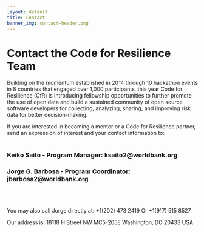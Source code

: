 ```yaml
---
layout: default
title: Contact
banner_img: contact-header.png
---
```


Contact the Code for Resilience Team
====================================

Building on the momentum established in 2014 through 10 hackathon events in 8 countries that engaged over 1,000 participants, this year Code for Resilience (CfR) is introducing fellowship opportunities to further promote the use of open data and build a sustained community of open source software developers for collecting, analyzing, sharing, and improving risk data for better decision-making.


If you are interested in becoming a mentor or a Code for Resilience partner, send an expression of interest and your contact information to:<br/><br/>

<h3>Keiko Saito - Program Manager: ksaito2@worldbank.org</h3> 

<h3>Jorge G. Barbosa - Program Coordinator: jbarbosa2@worldbank.org</h3><br/><br/> 


You may also call Jorge directly at:
+1(202) 473 2419
Or 
+1(917) 515 8527


Our address is: 
18118 H Street NW MC5-205E 
Washington, DC 20433 USA 




